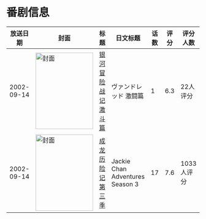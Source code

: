 # 番剧信息

|放送日期|封面|标题|日文标题|话数|评分|评分人数|
|---|---|---|---|---|---|---|
|2002-09-14|<img src="//lain.bgm.tv/pic/cover/c/64/46/54726_uH966.jpg" alt="封面" style="width:150px;height:200px;object-fit:cover;">|[银河冒险战记 激斗篇](https://bangumi.tv/subject/54726)|ヴァンドレッド 激闘篇|1|6.3|22人评分|
|2002-09-14|<img src="//lain.bgm.tv/pic/cover/c/20/78/334400_gaz08.jpg" alt="封面" style="width:150px;height:200px;object-fit:cover;">|[成龙历险记 第三季](https://bangumi.tv/subject/334400)|Jackie Chan Adventures Season 3|17|7.6|1033人评分|
